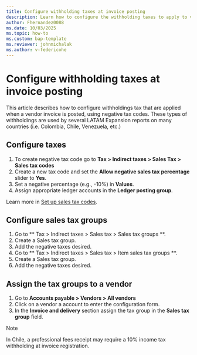 ```yaml
---
title: Configure withholding taxes at invoice posting
description: Learn how to configure the withholding taxes to apply to vendor invoices.
author: Fhernandez0088
ms.date: 10/03/2025
ms.topic: how-to
ms.custom: bap-template
ms.reviewer: johnmichalak
ms.author: v-federicohe
---
```


# Configure withholding taxes at invoice posting

This article describes how to configure withholdings tax that are applied when a vendor invoice is posted, using negative tax codes.
These types of withholdings are used by several LATAM Expansion reports on many countries (i.e. Colombia, Chile, Venezuela, etc.)

## Configure taxes

1. To create negative tax code go to **Tax > Indirect taxes > Sales Tax > Sales tax codes**
1. Create a new tax code and set the **Allow negative sales tax percentage** slider to **Yes**.
1. Set a negative percentage (e.g., -10%) in **Values**.
1. Assign appropriate ledger accounts in the **Ledger posting group**.

Learn more in [Set up sales tax codes](set-up-sales-tax-codes.md).

## Configure sales tax groups

1. Go to  ** Tax > Indirect taxes > Sales tax > Sales tax groups **.
1. Create a Sales tax group.
1. Add the negative taxes desired.
1. Go to  ** Tax > Indirect taxes > Sales tax > Item sales tax groups **.
1. Create a Sales tax group.
1. Add the negative taxes desired.

## Assign the tax groups to a vendor

1. Go to **Accounts payable > Vendors > All vendors**
1. Click on a vendor a account to enter the configuration form.
1. In the **Invoice and delivery** section assign the tax group in the **Sales tax group** field.

> [!NOTE]
> In Chile, a professional fees receipt may require a 10% income tax withholding at invoice registration.
